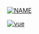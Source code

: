 [![NAME]](../README.md)

[NAME]:https://img.shields.io/badge/NAME-NAME-4FC08D?style=social&labelColor=339966&logo=Vue.js&logoColor=339966

[![vue]](./vue/index.md)

[vue]:https://img.shields.io/badge/vue-doing-inactive?labelColor=339966&logo=Vue.js
